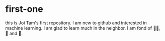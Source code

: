 # first-one
this is Joi Tam's first repository.
I am new to github and interested in machine learning.
I am glad to learn much in the neighbor.
I am fond of 🏊‍♂️, 🏓 and 🐬.
